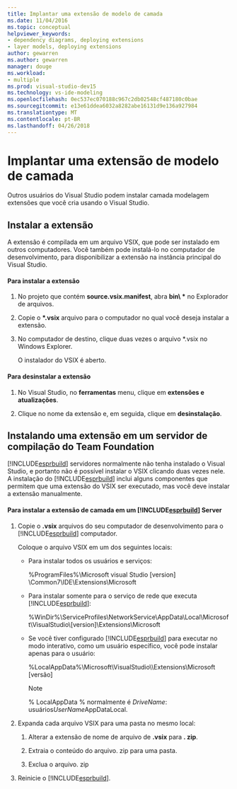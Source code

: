 ```yaml
---
title: Implantar uma extensão de modelo de camada
ms.date: 11/04/2016
ms.topic: conceptual
helpviewer_keywords:
- dependency diagrams, deploying extensions
- layer models, deploying extensions
author: gewarren
ms.author: gewarren
manager: douge
ms.workload:
- multiple
ms.prod: visual-studio-dev15
ms.technology: vs-ide-modeling
ms.openlocfilehash: 0ec537ec070188c967c2db02548cf487180c0bae
ms.sourcegitcommit: e13e61ddea6032a8282abe16131d9e136a927984
ms.translationtype: MT
ms.contentlocale: pt-BR
ms.lasthandoff: 04/26/2018
---
```

# <a name="deploy-a-layer-model-extension"></a>Implantar uma extensão de modelo de camada
Outros usuários do Visual Studio podem instalar camada modelagem extensões que você cria usando o Visual Studio.

## <a name="installing-your-extension"></a>Instalar a extensão
 A extensão é compilada em um arquivo VSIX, que pode ser instalado em outros computadores. Você também pode instalá-lo no computador de desenvolvimento, para disponibilizar a extensão na instância principal do Visual Studio.

#### <a name="to-install-the-extension"></a>Para instalar a extensão

1.  No projeto que contém **source.vsix.manifest**, abra **bin\\ \***  no Explorador de arquivos.

2.  Copie o  **\*.vsix** arquivo para o computador no qual você deseja instalar a extensão.

3.  No computador de destino, clique duas vezes o arquivo *.vsix no Windows Explorer.

     O instalador do VSIX é aberto.

#### <a name="to-uninstall-the-extension"></a>Para desinstalar a extensão

1.  No Visual Studio, no **ferramentas** menu, clique em **extensões e atualizações**.

2.  Clique no nome da extensão e, em seguida, clique em **desinstalação**.

## <a name="installing-an-extension-on-a-team-foundation-build-server"></a>Instalando uma extensão em um servidor de compilação do Team Foundation
 [!INCLUDE[esprbuild](../misc/includes/esprbuild_md.md)] servidores normalmente não tenha instalado o Visual Studio, e portanto não é possível instalar o VSIX clicando duas vezes nele. A instalação do [!INCLUDE[esprbuild](../misc/includes/esprbuild_md.md)] inclui alguns componentes que permitem que uma extensão do VSIX ser executado, mas você deve instalar a extensão manualmente.

#### <a name="to-install-your-layer-extension-on-a-includeesprbuildmiscincludesesprbuildmdmd-server"></a>Para instalar a extensão de camada em um [!INCLUDE[esprbuild](../misc/includes/esprbuild_md.md)] Server

1.  Copie o **.vsix** arquivos do seu computador de desenvolvimento para o [!INCLUDE[esprbuild](../misc/includes/esprbuild_md.md)] computador.

     Coloque o arquivo VSIX em um dos seguintes locais:

    -   Para instalar todos os usuários e serviços:

         %ProgramFiles%\Microsoft visual Studio [version] \Common7\IDE\Extensions\Microsoft

    -   Para instalar somente para o serviço de rede que executa [!INCLUDE[esprbuild](../misc/includes/esprbuild_md.md)]:

         %WinDir%\ServiceProfiles\NetworkService\AppData\Local\Microsoft\VisualStudio\\[version]\Extensions\Microsoft

    -   Se você tiver configurado [!INCLUDE[esprbuild](../misc/includes/esprbuild_md.md)] para executar no modo interativo, como um usuário específico, você pode instalar apenas para o usuário:

         %LocalAppData%\Microsoft\VisualStudio\\\Extensions\Microsoft [versão]

        > [!NOTE]
        >  % LocalAppData % normalmente é *DriveName*: usuários*UserName*AppDataLocal.

2.  Expanda cada arquivo VSIX para uma pasta no mesmo local:

    1.  Alterar a extensão de nome de arquivo de **.vsix** para **. zip**.

    2.  Extraia o conteúdo do arquivo. zip para uma pasta.

    3.  Exclua o arquivo. zip

3.  Reinicie o [!INCLUDE[esprbuild](../misc/includes/esprbuild_md.md)].
